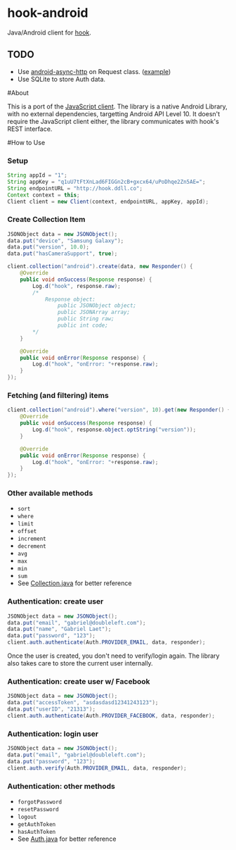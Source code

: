 hook-android
===

Java/Android client for [hook](https://github.com/doubleleft/hook).

TODO
---

- Use [android-async-http](https://github.com/loopj/android-async-http/) on
  Request class. ([example](https://github.com/loopj/android-async-http/blob/1.4.6/sample/src/main/java/com/loopj/android/http/sample/JsonSample.java))
- Use SQLite to store Auth data.

#About

This is a port of the [JavaScript client](http://github.com/doubleleft/hook-javascript). The library is a native Android Library, with no external dependencies, targetting Android API Level 10. It doesn't require the JavaScript client either, the library communicates with hook's REST interface.

#How to Use

### Setup
```java
String appId = "1";
String appKey = "q1uU7tFtXnLad6FIGGn2cB+gxcx64/uPoDhqe2Zn5AE=";
String endpointURL = "http://hook.ddll.co";
Context context = this;
Client client = new Client(context, endpointURL, appKey, appId);
```

### Create Collection Item
```java
JSONObject data = new JSONObject();
data.put("device", "Samsung Galaxy");
data.put("version", 10.0);
data.put("hasCameraSupport", true);

client.collection("android").create(data, new Responder() {
	@Override
	public void onSuccess(Response response) {
		Log.d("hook", response.raw);
		/*
			Response object:
				public JSONObject object;
				public JSONArray array;
				public String raw;
				public int code;
		*/
	}

	@Override
	public void onError(Response response) {
		Log.d("hook", "onError: "+response.raw);
	}
});
```

### Fetching (and filtering) items
```java
client.collection("android").where("version", 10).get(new Responder() {
	@Override
	public void onSuccess(Response response) {
		Log.d("hook", response.object.optString("version"));
	}

	@Override
	public void onError(Response response) {
		Log.d("hook", "onError: "+response.raw);
	}
});
```

### Other available methods
- `sort`
- `where`
- `limit`
- `offset`
- `increment`
- `decrement`
- `avg`
- `max`
- `min`
- `sum`
- See [Collection.java](https://github.com/doubleleft/hook-android/blob/master/lib/dlapi/src/main/java/com/doubleleft/api/Collection.java) for better reference

### Authentication: create user
```java
JSONObject data = new JSONObject();
data.put("email", "gabriel@doubleleft.com");
data.put("name", "Gabriel Laet");
data.put("password", "123");
client.auth.authenticate(Auth.PROVIDER_EMAIL, data, responder);
```
Once the user is created, you don't need to verify/login again. The library also takes care to store the current user internally.

### Authentication: create user w/ Facebook
```java
JSONObject data = new JSONObject();
data.put("accessToken", "asdasdasd12341243123");
data.put("userID", "21313");
client.auth.authenticate(Auth.PROVIDER_FACEBOOK, data, responder);
```

### Authentication: login user
```java
JSONObject data = new JSONObject();
data.put("email", "gabriel@doubleleft.com");
data.put("password", "123");
client.auth.verify(Auth.PROVIDER_EMAIL, data, responder);
```

### Authentication: other methods
- `forgotPassword`
- `resetPassword`
- `logout`
- `getAuthToken`
- `hasAuthToken`
- See [Auth.java](https://github.com/doubleleft/hook-android/blob/master/lib/dlapi/src/main/java/com/doubleleft/api/Auth.java) for better reference

